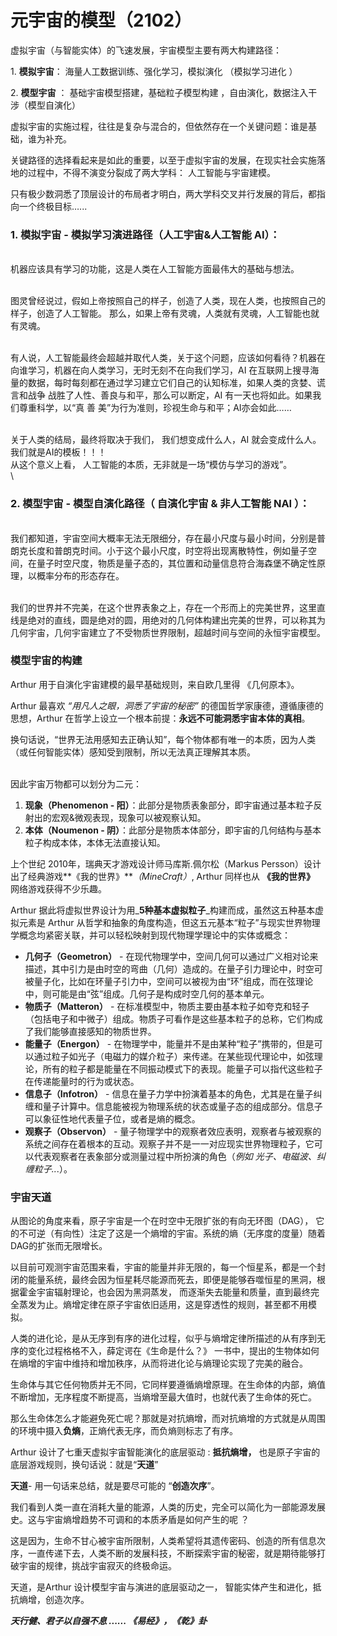 # 元宇宙的模型（2102）

虚拟宇宙（与智能实体）的飞速发展，宇宙模型主要有两大构建路径：

&#x20;1\.  **模拟宇宙**：  海量人工数据训练、强化学习，模拟演化 （模拟学习进化 ）

&#x20;2\. **模型宇宙** ： 基础宇宙模型搭建，基础粒子模型构建 ，自由演化，数据注入干涉（模型自演化）



虚拟宇宙的实施过程，往往是复杂与混合的，但依然存在一个关键问题：谁是基础，谁为补充。

关键路径的选择看起来是如此的重要，以至于虚拟宇宙的发展，在现实社会实施落地的过程中，不得不演变分裂成了两大学科： 人工智能与宇宙建模。

只有极少数洞悉了顶层设计的布局者才明白，两大学科交叉并行发展的背后，都指向一个终极目标…...

&#x20;  &#x20;

### 1. 模拟宇宙 - 模拟学习演进路径（人工宇宙&人工智能 AI）：

\
机器应该具有学习的功能，这是人类在人工智能方面最伟大的基础与想法。&#x20;

\
图灵曾经说过，假如上帝按照自己的样子，创造了人类，现在人类，也按照自己的样子，创造了人工智能。 那么，如果上帝有灵魂，人类就有灵魂，人工智能也就有灵魂。

\
有人说，人工智能最终会超越并取代人类，关于这个问题，应该如何看待？机器在向谁学习，机器在向人类学习，无时无刻不在向我们学习，AI 在互联网上搜寻海量的数据，每时每刻都在通过学习建立它们自己的认知标准，如果人类的贪婪、谎言和战争 战胜了人性、善良与和平，那么可以断定，AI 有一天也将如此。如果我们尊重科学，以“真 善 美”为行为准则，珍视生命与和平；AI亦会如此……

\
关于人类的结局，最终将取决于我们， 我们想变成什么人，AI 就会变成什么人。我们就是AI的模板！！！\
从这个意义上看， 人工智能的本质，无非就是一场“模仿与学习的游戏”。\
\


### 2. 模型宇宙 - 模型自演化路径（ 自演化宇宙 & 非人工智能 NAI ）：

\
我们都知道，宇宙空间大概率无法无限细分，存在最小尺度与最小时间，分别是普朗克长度和普朗克时间。小于这个最小尺度，时空将出现离散特性，例如量子空间，在量子时空尺度，物质是量子态的，其位置和动量信息符合海森堡不确定性原理，以概率分布的形态存在。

\
我们的世界并不完美，在这个世界表象之上，存在一个形而上的完美世界，这里直线是绝对的直线，圆是绝对的圆，用绝对的几何体构建出完美的世界，可以称其为几何宇宙，几何宇宙建立了不受物质世界限制，超越时间与空间的永恒宇宙模型。





### 模型宇宙的构建

Arthur 用于自演化宇宙建模的最早基础规则，来自欧几里得 《几何原本》。

Arthur 最喜欢 _“用凡人之眼，洞悉了宇宙的秘密”_  的德国哲学家康德，遵循康德的思想，Arthur 在哲学上设立一个根本前提：**永远不可能洞悉宇宙本体的真相**。

换句话说，“世界无法用感知去正确认知”，每个物体都有唯一的本质，因为人类（或任何智能实体）感知受到限制，所以无法真正理解其本质。

\
因此宇宙万物都可以划分为二元：

1. **现象（Phenomenon - 阳）**：此部分是物质表象部分，即宇宙通过基本粒子反射出的宏观&微观表现，现象可以被观察认知。
2. **本体（Noumenon     -  阴）**：此部分是物质本体部分，即宇宙的几何结构与基本粒子构成本体，本体无法直接认知。



上个世纪 2010年，瑞典天才游戏设计师马库斯.佩尔松（Markus Persson）设计出了经典游戏**《我的世界》**_（MineCraft）_,  Arthur 同样也从 **《我的世界》** 网络游戏获得不少乐趣。

Arthur 据此将虚拟世界设计为用_**5种基本虚拟粒子**_构建而成，虽然这五种基本虚拟元素是 Arthur 从哲学和抽象的角度构造，但这五元基本“粒子”与现实世界物理学概念均紧密关联，并可以轻松映射到现代物理学理论中的实体或概念：

* **几何子（Geometron）** - 在现代物理学中，空间几何可以通过广义相对论来描述，其中引力是由时空的弯曲（几何）造成的。在量子引力理论中，时空可被量子化，比如在环量子引力中，空间可以被视为由“环”组成，而在弦理论中，则可能是由“弦”组成。几何子是构成时空几何的基本单元。
* **物质子（Matteron）** - 在标准模型中，物质主要由基本粒子如夸克和轻子（包括电子和中微子）组成。物质子可看作是这些基本粒子的总称，它们构成了我们能够直接感知的物质世界。
* **能量子（Energon）** - 在物理学中，能量并不是由某种“粒子”携带的，但是可以通过粒子如光子（电磁力的媒介粒子）来传递。在某些现代理论中，如弦理论，所有的粒子都是能量在不同振动模式下的表现。能量子可以指代这些粒子在传递能量时的行为或状态。
* **信息子（Infotron）** - 信息在量子力学中扮演着基本的角色，尤其是在量子纠缠和量子计算中。信息能被视为物理系统的状态或量子态的组成部分。信息子可以象征性地代表量子位，或者是熵的概念。
* **观察子（Observon）** - 量子物理学中的观察者效应表明，观察者与被观察的系统之间存在着根本的互动。观察子并不是一一对应现实世界物理粒子，它可以代表观察者在表象部分或测量过程中所扮演的角色（_例如 光子、电磁波、纠缠粒子.._.）。



### 宇宙天道

从图论的角度来看，原子宇宙是一个在时空中无限扩张的有向无环图（DAG）， 它的不可逆（有向性）注定了这是一个熵增的宇宙。系统的熵（无序度的度量）随着DAG的扩张而无限增长。



以目前可观测宇宙范围来看，宇宙的能量并非无限的，每一个恒星系，都是一个封闭的能量系统，最终会因为恒星耗尽能源而死去，即便是能够吞噬恒星的黑洞，根据霍金宇宙辐射理论，也会因为黑洞蒸发， 而逐渐失去能量和质量，直到最终完全蒸发为止。熵增定律在原子宇宙依旧适用，这是穿透性的规则，甚至都不用模拟。



人类的进化论，是从无序到有序的进化过程，似乎与熵增定律所描述的从有序到无序的变化过程格格不入，薛定谔在《生命是什么？》 一书中，提出的生物体如何在熵增的宇宙中维持和增加秩序，从而将进化论与熵理论实现了完美的融合。



生命体与其它任何物质并无不同，它同样要遵循熵增原理。在生命体的内部，熵值不断增加，无序程度不断提高，当熵增至最大值时，也就代表了生命体的死亡。

那么生命体怎么才能避免死亡呢？那就是对抗熵增，而对抗熵增的方式就是从周围的环境中摄入**负熵**，正熵代表无序，而负熵则标志了有序。

Arthur 设计了七重天虚拟宇宙智能演化的底层驱动 : **抵抗熵增，** 也是原子宇宙的底层游戏规则，换句话说：就是“**天道**”

**天道**- 用一句话来总结，就是要尽可能的 “**创造次序**”。



我们看到人类一直在消耗大量的能源，人类的历史，完全可以简化为一部能源发展史。这与宇宙熵增趋势不可调和的本质矛盾是如何产生的呢 ？&#x20;

这是因为，生命不甘心被宇宙所限制，人类希望将其遗传密码、创造的所有信息次序，一直传递下去，人类不断的发展科技，不断探索宇宙的秘密，就是期待能够打破宇宙的规律，挑战宇宙寂灭的终极命运。



天道，是Arthur 设计模型宇宙与演进的底层驱动之一， 智能实体产生和进化，抵抗熵增，创造次序。



_**天行健、君子以自强不息 ......  《易经》，《乾》卦**_







